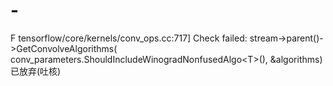 # -
F tensorflow/core/kernels/conv_ops.cc:717] Check failed: stream->parent()->GetConvolveAlgorithms( conv_parameters.ShouldIncludeWinogradNonfusedAlgo&lt;T>(), &amp;algorithms) 已放弃(吐核)
